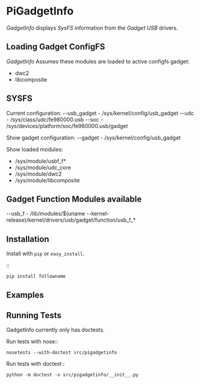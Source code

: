 # PiGadgetInfo

*GadgetInfo* displays *SysFS* information from the *Gadget USB* drivers.

## Loading Gadget ConfigFS

*GadgetInfo* Assumes these modules are loaded to active configfs gadget:

- dwc2 
- libcomposite

## SYSFS

Current configuration:
--usb_gadget - /sys/kernel/config/usb_gadget
--udc - /sys/class/udc/fe980000.usb
--soc - /sys/devices/platform/soc/fe980000.usb/gadget

Show gadget configuration:
--gadget - /sys/kernel/config/usb_gadget

Show loaded modules:
- /sys/module/usbf_f*
- /sys/module/udc_core
- /sys/module/dwc2
- /sys/module/libcomposite

## Gadget Function Modules available

--usb_f - /lib/modules/$(uname --kernel-release)/kernel/drivers/usb/gadget/function/usb_f_*


## Installation

Install with ``pip`` or ``easy_install``.

::

    pip install followname

## Examples


## Running Tests

GadgetInfo currently only has doctests.

Run tests with nose::

    nosetests --with-doctest src/pigadgetinfo

Run tests with doctest::

    python -m doctest -v src/pigadgetinfo/__init__.py


